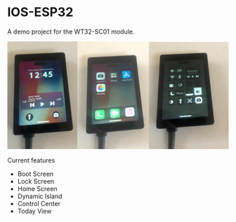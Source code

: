 # IOS-ESP32
A demo project for the WT32-SC01 module.

![1](ios-esp32.png?raw=true "1")

Current features
- Boot Screen
- Lock Screen
- Home Screen
- Dynamic Island
- Control Center
- Today View